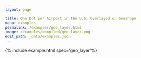 ```yaml
---
layout: page

title: One Dot per Airport in the U.S. Overlayed on Geoshape
menu: examples
permalink: /examples/geo_layer.html
image: /examples/compiled/geo_layer.png
edit_path: _data/examples.json
---
```




{% include example.html spec='geo_layer'%}
